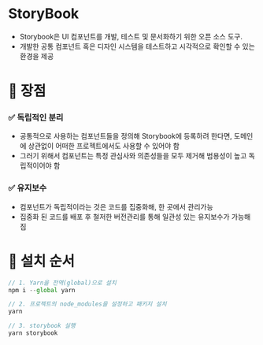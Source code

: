 # StoryBook

<aside>

- Storybook은 UI 컴포넌트를 개발, 테스트 및 문서화하기 위한 오픈 소스 도구.
- 개발한 공통 컴포넌트 혹은 디자인 시스템을 테스트하고 시각적으로 확인할 수 있는 환경을 제공
</aside>

# **🔎 장점**

### ✅ **독립적인 분리**

- 공통적으로 사용하는 컴포넌트들을 정의해 Storybook에 등록하려 한다면, 도메인에 상관없이 어떠한 프로젝트에서도 사용할 수 있어야 함
- 그러기 위해서 컴포넌트는 특정 관심사와 의존성들을 모두 제거해 범용성이 높고 독립적이어야 함

### ✅ **유지보수**

- 컴포넌트가 독립적이라는 것은 코드를 집중화해, 한 곳에서 관리가능
- 집중화 된 코드를 배포 후 철저한 버전관리를 통해 일관성 있는 유지보수가 가능해짐

# 💾 설치 순서

```jsx
// 1. Yarn을 전역(global)으로 설치
npm i --global yarn

// 2. 프로젝트의 node_modules을 설정하고 패키지 설치
yarn

// 3. storybook 실행
yarn storybook
```
